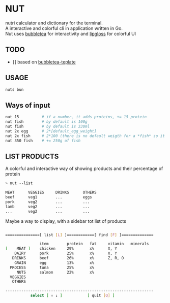 # NUT

nutri calculator and dictionary for the terminal.  
A interactive and colorful cli in application written in Go.  
Nut uses [bubbletea](https://github.com/charmbracelet/bubbletea) for interactivity and [lipgloss]() for colorful UI

## TODO

- [] based on [bubbletea-teplate](https://github.com/charmbracelet/bubbletea-app-template)

## USAGE

```sh
nuts bun
```

## Ways of input

```sh
nut 15          # if a number, it adds proteins, += 15 protein
nut fish        # by default is 100g
nut fish        # by default is 330ml
nut 2x egg      # 2*[default_egg_weight]
nut 2x fish     # 2*100 (there is no default weigth for a *fish* so it defaults to 100g)
nut 350 fish    # += 250g of fish
```

## LIST PRODUCTS

A colorful and interactive way of showing products and their percentage of protein
```sh
> nut --list

MEAT      VEGGIES     DRINKS      OTHERS
beef      veg1        ...         eggs
pork      veg2        ...         ...
lamb      veg2        ...         ...
...       veg2        ...         ...
```

Maybe a way to display, with a sidebar tot list of products

```sh

===============[ list [L] ]============[ find [F] ]==============

               item        protein   fat     vitamin   minerals
[    MEAT ]    chicken     29%       x%      X, Y
    DAIRY      pork        25%       x%      X, Y
   DRINKS      beef        26%       x%      Z, R, O
    GRAIN      egg         13%       x%      
  PROCESS      tuna        25%       x%
     NUTS      salmon      22%       x%
  VEGGIES
   OTHERS

-----------------------------------------------------------------
           select [ ↑ ↓ ]           [ quit [Q] ]

```
